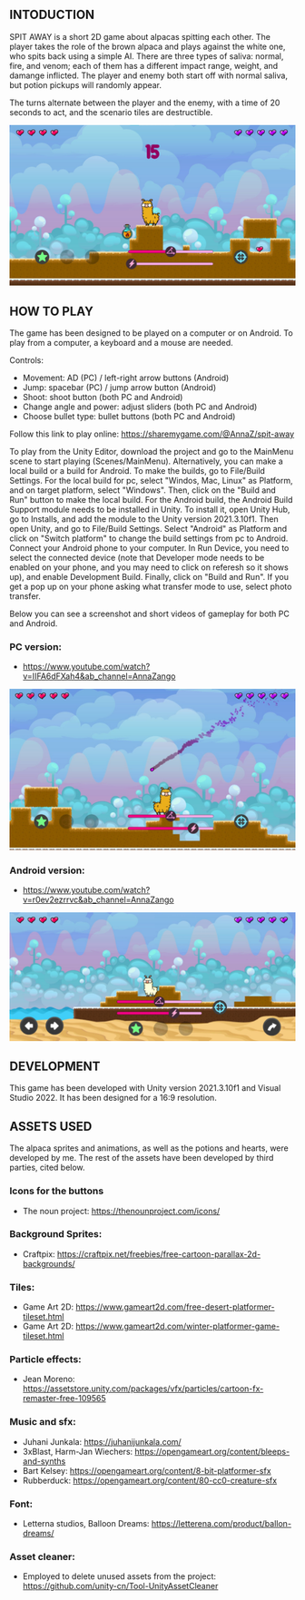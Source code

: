 ## INTODUCTION

SPIT AWAY is a short 2D game about alpacas spitting each other. The player takes the role of the brown alpaca and plays against the white one, who spits back using a simple AI. There are three types of saliva: normal, fire, and venom; each of them has a different impact range, weight, and damange inflicted. The player and enemy both start off with normal saliva, but potion pickups will randomly appear. 

The turns alternate between the player and the enemy, with a time of 20 seconds to act, and the scenario tiles are destructible. 

![Screenshot](/Images/Screenshot_pc1.jpg)

## HOW TO PLAY

The game has been designed to be played on a computer or on Android. To play from a computer, a keyboard and a mouse are needed. 

Controls:

- Movement: AD (PC) / left-right arrow buttons (Android)
- Jump: spacebar (PC) / jump arrow button (Android)
- Shoot: shoot button (both PC and Android)
- Change angle and power: adjust sliders (both PC and Android)
- Choose bullet type: bullet buttons (both PC and Android)

Follow this link to play online: https://sharemygame.com/@AnnaZ/spit-away

To play from the Unity Editor, download the project and go to the MainMenu scene to start playing (Scenes/MainMenu). Alternatively, you can make a local build or a build for Android. To make the builds, go to File/Build Settings. For the local build for pc, select "Windos, Mac, Linux" as Platform, and on target platform, select "Windows". Then, click on the "Build and Run" button to make the local build. 
For the Android build, the Android Build Support module needs to be installed in Unity. To install it, open Unity Hub, go to Installs, and add the module to the Unity version 2021.3.10f1. Then open Unity, and go to File/Build Settings. Select "Android" as Platform and click on "Switch platform" to change the build settings from pc to Android. Connect your Android phone to your computer. In Run Device, you need to select the connected device (note that Developer mode needs to be enabled on your phone, and you may need to click on referesh so it shows up), and enable Development Build. Finally, click on "Build and Run". If you get a pop up on your phone asking what transfer mode to use, select photo transfer.

Below you can see a screenshot and short videos of gameplay for both PC and Android.

### PC version:
- https://www.youtube.com/watch?v=IIFA6dFXah4&ab_channel=AnnaZango

![Screenshot](/Images/Screenshot_pc4.jpg)

### Android version:
- https://www.youtube.com/watch?v=r0ev2ezrrvc&ab_channel=AnnaZango 

![Screenshot](/Images/Screenshot_Android.jpeg)

## DEVELOPMENT

This game has been developed with Unity version 2021.3.10f1 and Visual Studio 2022. It has been designed for a 16:9 resolution.


## ASSETS USED

The alpaca sprites and animations, as well as the potions and hearts, were developed by me. The rest of the assets have been developed by third parties, cited below.

### Icons for the buttons
- The noun project: https://thenounproject.com/icons/

### Background Sprites:
- Craftpix: https://craftpix.net/freebies/free-cartoon-parallax-2d-backgrounds/

### Tiles:
- Game Art 2D: https://www.gameart2d.com/free-desert-platformer-tileset.html
- Game Art 2D: https://www.gameart2d.com/winter-platformer-game-tileset.html

### Particle effects:
- Jean Moreno: https://assetstore.unity.com/packages/vfx/particles/cartoon-fx-remaster-free-109565

### Music and sfx:
- Juhani Junkala: https://juhanijunkala.com/ 
- 3xBlast, Harm-Jan Wiechers: https://opengameart.org/content/bleeps-and-synths
- Bart Kelsey: https://opengameart.org/content/8-bit-platformer-sfx
- Rubberduck: https://opengameart.org/content/80-cc0-creature-sfx 

### Font:
- Letterna studios, Balloon Dreams: https://letterena.com/product/ballon-dreams/

### Asset cleaner:
- Employed to delete unused assets from the project: 
https://github.com/unity-cn/Tool-UnityAssetCleaner
